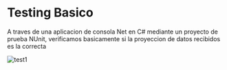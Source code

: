 # Testing Basico

A traves de una aplicacion de consola Net en C# mediante un proyecto de prueba NUnit, verificamos basicamente si la proyeccion de datos recibidos es la correcta

![test1](https://user-images.githubusercontent.com/102115164/165637615-a130cc88-0ae3-4b1a-a00c-5d3b6f92a99f.png)

